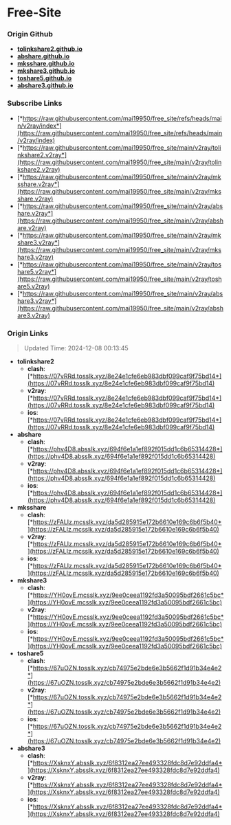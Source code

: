 # Free-Site

### Origin Github

- [**tolinkshare2.github.io**](https://github.com/tolinkshare2/tolinkshare2.github.io)
- [**abshare.github.io**](https://github.com/abshare/abshare.github.io)
- [**mksshare.github.io**](https://github.com/mksshare/mksshare.github.io)
- [**mkshare3.github.io**](https://github.com/mkshare3/mkshare3.github.io)
- [**toshare5.github.io**](https://github.com/toshare5/toshare5.github.io)
- [**abshare3.github.io**](https://github.com/abshare3/abshare3.github.io)

### Subscribe Links

- [*https://raw.githubusercontent.com/mai19950/free_site/refs/heads/main/v2ray/index*](https://raw.githubusercontent.com/mai19950/free_site/refs/heads/main/v2ray/index)
- [*https://raw.githubusercontent.com/mai19950/free_site/main/v2ray/tolinkshare2.v2ray*](https://raw.githubusercontent.com/mai19950/free_site/main/v2ray/tolinkshare2.v2ray)
- [*https://raw.githubusercontent.com/mai19950/free_site/main/v2ray/mksshare.v2ray*](https://raw.githubusercontent.com/mai19950/free_site/main/v2ray/mksshare.v2ray)
- [*https://raw.githubusercontent.com/mai19950/free_site/main/v2ray/abshare.v2ray*](https://raw.githubusercontent.com/mai19950/free_site/main/v2ray/abshare.v2ray)
- [*https://raw.githubusercontent.com/mai19950/free_site/main/v2ray/mkshare3.v2ray*](https://raw.githubusercontent.com/mai19950/free_site/main/v2ray/mkshare3.v2ray)
- [*https://raw.githubusercontent.com/mai19950/free_site/main/v2ray/toshare5.v2ray*](https://raw.githubusercontent.com/mai19950/free_site/main/v2ray/toshare5.v2ray)
- [*https://raw.githubusercontent.com/mai19950/free_site/main/v2ray/abshare3.v2ray*](https://raw.githubusercontent.com/mai19950/free_site/main/v2ray/abshare3.v2ray)

### Origin Links

> Updated Time: 2024-12-08 00:13:45

- **tolinkshare2**
  - **clash**: [*https://07vRRd.tosslk.xyz/8e24e1cfe6eb983dbf099caf9f75bd14*](https://07vRRd.tosslk.xyz/8e24e1cfe6eb983dbf099caf9f75bd14)
  - **v2ray**: [*https://07vRRd.tosslk.xyz/8e24e1cfe6eb983dbf099caf9f75bd14*](https://07vRRd.tosslk.xyz/8e24e1cfe6eb983dbf099caf9f75bd14)
  - **ios**: [*https://07vRRd.tosslk.xyz/8e24e1cfe6eb983dbf099caf9f75bd14*](https://07vRRd.tosslk.xyz/8e24e1cfe6eb983dbf099caf9f75bd14)
- **abshare**
  - **clash**: [*https://phv4D8.absslk.xyz/694f6e1a1ef892f015dd1c6b65314428*](https://phv4D8.absslk.xyz/694f6e1a1ef892f015dd1c6b65314428)
  - **v2ray**: [*https://phv4D8.absslk.xyz/694f6e1a1ef892f015dd1c6b65314428*](https://phv4D8.absslk.xyz/694f6e1a1ef892f015dd1c6b65314428)
  - **ios**: [*https://phv4D8.absslk.xyz/694f6e1a1ef892f015dd1c6b65314428*](https://phv4D8.absslk.xyz/694f6e1a1ef892f015dd1c6b65314428)
- **mksshare**
  - **clash**: [*https://zFALIz.mcsslk.xyz/da5d285915e172b6610e169c6b6f5b40*](https://zFALIz.mcsslk.xyz/da5d285915e172b6610e169c6b6f5b40)
  - **v2ray**: [*https://zFALIz.mcsslk.xyz/da5d285915e172b6610e169c6b6f5b40*](https://zFALIz.mcsslk.xyz/da5d285915e172b6610e169c6b6f5b40)
  - **ios**: [*https://zFALIz.mcsslk.xyz/da5d285915e172b6610e169c6b6f5b40*](https://zFALIz.mcsslk.xyz/da5d285915e172b6610e169c6b6f5b40)
- **mkshare3**
  - **clash**: [*https://YH0ovE.mcsslk.xyz/9ee0ceea1192fd3a50095bdf2661c5bc*](https://YH0ovE.mcsslk.xyz/9ee0ceea1192fd3a50095bdf2661c5bc)
  - **v2ray**: [*https://YH0ovE.mcsslk.xyz/9ee0ceea1192fd3a50095bdf2661c5bc*](https://YH0ovE.mcsslk.xyz/9ee0ceea1192fd3a50095bdf2661c5bc)
  - **ios**: [*https://YH0ovE.mcsslk.xyz/9ee0ceea1192fd3a50095bdf2661c5bc*](https://YH0ovE.mcsslk.xyz/9ee0ceea1192fd3a50095bdf2661c5bc)
- **toshare5**
  - **clash**: [*https://67uOZN.tosslk.xyz/cb74975e2bde6e3b5662f1d91b34e4e2*](https://67uOZN.tosslk.xyz/cb74975e2bde6e3b5662f1d91b34e4e2)
  - **v2ray**: [*https://67uOZN.tosslk.xyz/cb74975e2bde6e3b5662f1d91b34e4e2*](https://67uOZN.tosslk.xyz/cb74975e2bde6e3b5662f1d91b34e4e2)
  - **ios**: [*https://67uOZN.tosslk.xyz/cb74975e2bde6e3b5662f1d91b34e4e2*](https://67uOZN.tosslk.xyz/cb74975e2bde6e3b5662f1d91b34e4e2)
- **abshare3**
  - **clash**: [*https://XsknxY.absslk.xyz/6f8312ea27ee493328fdc8d7e92ddfa4*](https://XsknxY.absslk.xyz/6f8312ea27ee493328fdc8d7e92ddfa4)
  - **v2ray**: [*https://XsknxY.absslk.xyz/6f8312ea27ee493328fdc8d7e92ddfa4*](https://XsknxY.absslk.xyz/6f8312ea27ee493328fdc8d7e92ddfa4)
  - **ios**: [*https://XsknxY.absslk.xyz/6f8312ea27ee493328fdc8d7e92ddfa4*](https://XsknxY.absslk.xyz/6f8312ea27ee493328fdc8d7e92ddfa4)
